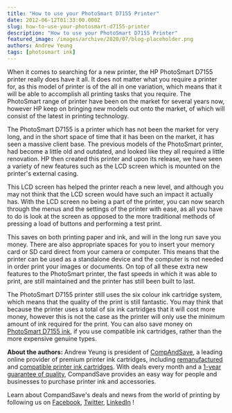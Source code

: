 ```yaml
---
title: "How to use your PhotoSmart D7155 Printer"
date: 2012-06-12T01:33:00.000Z
slug: how-to-use-your-photosmart-d7155-printer
description: "How to use your PhotoSmart D7155 Printer"
featured_image: /images/archive/2020/07/blog-placeholder.png
authors: Andrew Yeung
tags: [photosmart ink]
---
```


When it comes to searching for a new printer, the HP PhotoSmart D7155 printer really does have it all. It does not matter what you require a printer for, as this model of printer is of the all in one variation, which means that it will be able to accomplish all printing tasks that you require. The PhotoSmart range of printer have been on the market for several years now, however HP keep on bringing new models out onto the market, of which will consist of the latest in printing technology. 

The PhotoSmart D7155 is a printer which has not been the market for very long, and in the short space of time that it has been on the market, it has seen a massive client base. The previous models of the PhotoSmart printer, had become a little old and outdated, and looked like they all required a little renovation. HP then created this printer and upon its release, we have seen a variety of new features such as the LCD screen which is mounted on the printer's external casing. 

This LCD screen has helped the printer reach a new level, and although you may not think that the LCD screen would have such an impact it actually has. With the LCD screen no being a part of the printer, you can now search through the menus and the settings of the printer with ease, as all you have to do is look at the screen as opposed to the more traditional methods of pressing a load of buttons and performing a test print. 

This saves on both printing paper and ink, and will in the long run save you money. There are also appropriate spaces for you to insert your memory card or SD card direct from your camera or computer. This means that the printer can be used as a standalone device and the computer is not needed in order print your images or documents. On top of all these extra new features to the PhotoSmart printer, the fast speeds in which it was able to print, are still maintained and the printer has still been built to last. 

The PhotoSmart D7155 printer still uses the six colour ink cartridge system, which means that the quality of the print is still fantastic. You may think that because the printer uses a total of six ink cartridges that it will cost more money, however this is not the case as the printer will only use the minimum amount of ink required for the print. You can also save money on [PhotoSmart D7155 ink](https://www.compandsave.com/hp/photosmart/d7155-ink-cartridges), if you use compatible ink cartridges, rather than the more expensive genuine types.

  
**About the authors:** Andrew Yeung is president of [CompAndSave](https://www.compandsave.com/), a leading online provider of premium printer ink cartridges, including [remanufactured](https://www.compandsave.com/help) and [compatible printer ink cartridges](https://www.compandsave.com/help). With deals every month and a [1-year guarantee of quality](https://www.compandsave.com/help), CompandSave provides an easy way for people and businesses to purchase printer ink and accessories.

Learn about CompandSave's deals and news from the world of printing by following us on [Facebook](https://www.facebook.com/compandsave.ink), [Twitter](https://twitter.com/compandsave), [LinkedIn](https://www.linkedin.com) !